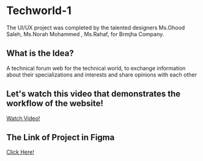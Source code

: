 # Techworld-1
The UI/UX project was completed by the talented designers Ms.Ohood Saleh, Ms.Norah Mohammed , Ms.Rahaf, for Brmjha Company.
## What is the Idea?
A technical forum web for the technical world, to exchange information about their specializations and interests and share opinions with each other
## Let's watch this video that demonstrates the workflow of the website!
[Watch Video!](https://drive.google.com/file/d/15kPqI32RGKj0-nlUq0l7vFq41eQ7xOvz/view?usp=sharing)
## The Link of Project in Figma
[Click Here!](https://www.figma.com/file/4LkJ4IYqC6odHHo8PHmkNX/TechWorld-web?type=design&node-id=0%3A1&mode=design&t=jOdsmM9m6w1DMbyV-1)
